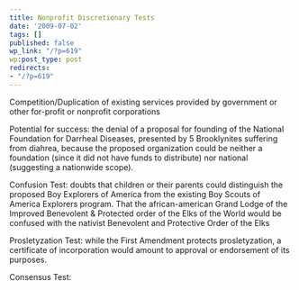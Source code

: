 ```yaml
---
title: Nonprofit Discretionary Tests
date: '2009-07-02'
tags: []
published: false
wp_link: "/?p=619"
wp:post_type: post
redirects:
- "/?p=619"
---
```


Competition/Duplication of existing services provided by government or other for-profit or nonprofit corporations

Potential for success: the denial of a proposal for founding of the National Foundation for Darrheal Diseases, presented by 5 Brooklynites suffering from diahrea, because the proposed organization could be neither a foundation (since it did not have funds to distribute) nor national (suggesting a nationwide scope).

Confusion Test: doubts that children or their parents could distinguish the proposed Boy Explorers of America from the existing Boy Scouts of America Explorers program. That the african-american Grand Lodge of the Improved Benevolent & Protected order of the Elks of the World would be confused with the nativist Benevolent and Protective Order of the Elks

Prosletyzation Test: while the First Amendment protects prosletyzation, a certificate of incorporation would amount to approval or endorsement of its purposes.

Consensus Test:
